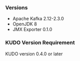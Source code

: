 ### Versions

- Apache Kafka 2.12-2.3.0
- OpenJDK 8
- JMX Exporter 0.1.0


### KUDO Version Requirement

KUDO version 0.4.0 or later

